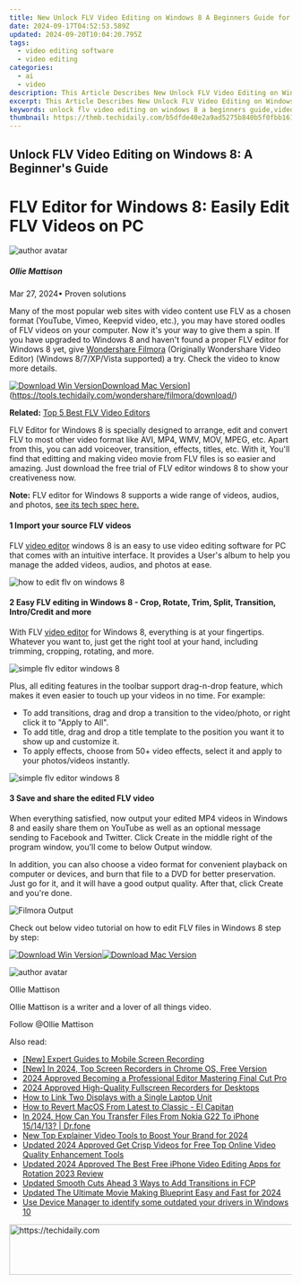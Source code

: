 ```yaml
---
title: New Unlock FLV Video Editing on Windows 8 A Beginners Guide for 2024
date: 2024-09-17T04:52:53.589Z
updated: 2024-09-20T10:04:20.795Z
tags: 
  - video editing software
  - video editing
categories: 
  - ai
  - video
description: This Article Describes New Unlock FLV Video Editing on Windows 8 A Beginners Guide for 2024
excerpt: This Article Describes New Unlock FLV Video Editing on Windows 8 A Beginners Guide for 2024
keywords: unlock flv video editing on windows 8 a beginners guide,video editing for beginners a microsoft guide for windows users,unlock 3d video magic on your windows pc a beginners guide,download windows movie maker for free a beginners guide to video editing,mp4 video editing made easy a beginners guide for mac and windows,discover the power of 3d video editing on windows a beginners guide,effortless flv video editing on windows 8 the ultimate guide
thumbnail: https://thmb.techidaily.com/b5dfde40e2a9ad5275b840b5f0fbb161aac4de7d7745911720b5a34076945390.jpg
---
```


## Unlock FLV Video Editing on Windows 8: A Beginner's Guide

# FLV Editor for Windows 8: Easily Edit FLV Videos on PC

![author avatar](https://images.wondershare.com/filmora/article-images/ollie-mattison.jpg)

##### Ollie Mattison

 Mar 27, 2024• Proven solutions

 Many of the most popular web sites with video content use FLV as a chosen format (YouTube, Vimeo, Keepvid video, etc.), you may have stored oodles of FLV videos on your computer. Now it's your way to give them a spin. If you have upgraded to Windows 8 and haven't found a proper FLV editor for Windows 8 yet, give [Wondershare Filmora](https://tools.techidaily.com/wondershare/filmora/download/) (Originally Wondershare Video Editor) (Windows 8/7/XP/Vista supported) a try. Check the video to know more details.

[![Download Win Version](https://images.wondershare.com/filmora/guide/download-btn-win.jpg)](https://tools.techidaily.com/wondershare/filmora/download/)[Download Mac Version](https://images.wondershare.com/filmora/guide/download-btn-mac.jpg)](https://tools.techidaily.com/wondershare/filmora/download/)

**Related:** [Top 5 Best FLV Video Editors](https://tools.techidaily.com/wondershare/filmora/download/)

 FLV Editor for Windows 8 is specially designed to arrange, edit and convert FLV to most other video format like AVI, MP4, WMV, MOV, MPEG, etc. Apart from this, you can add voiceover, transition, effects, titles, etc. With it, You'll find that editting and making video movie from FLV files is so easier and amazing. Just download the free trial of FLV editor windows 8 to show your creativeness now.

**Note:** FLV editor for Windows 8 supports a wide range of videos, audios, and photos, [see its tech spec here.](https://tools.techidaily.com/wondershare/filmora/download/)

#### 1  Import your source FLV videos

 FLV [video editor](https://tools.techidaily.com/wondershare/filmora/download/) windows 8 is an easy to use video editing software for PC that comes with an intuitive interface. It provides a User's album to help you manage the added videos, audios, and photos at ease.

![how to edit flv on windows 8](https://images.wondershare.com/images/multimedia/video-editor/video-editor-main-interface.jpg)

#### 2  Easy FLV editing in Windows 8 - Crop, Rotate, Trim, Split, Transition, Intro/Credit and more

 With FLV [video editor](https://tools.techidaily.com/wondershare/filmora/download/) for Windows 8, everything is at your fingertips. Whatever you want to, just get the right tool at your hand, including trimming, cropping, rotating, and more.

![simple flv editor windows 8](https://images.wondershare.com/images/multimedia/video-editor/video-editor-video-audio-editing.jpg)

 Plus, all editing features in the toolbar support drag-n-drop feature, which makes it even easier to touch up your videos in no time. For example:

* To add transitions, drag and drop a transition to the video/photo, or right click it to "Apply to All".
* To add title, drag and drop a title template to the position you want it to show up and customize it.
* To apply effects, choose from 50+ video effects, select it and apply to your photos/videos instantly.

![simple flv editor windows 8](https://images.wondershare.com/images/multimedia/video-editor/video-editor-title-effect-intro.jpg)

#### 3 Save and share the edited FLV video

 When everything satisfied, now output your edited MP4 videos in Windows 8 and easily share them on YouTube as well as an optional message sending to Facebook and Twitter. Click Create in the middle right of the program window, you'll come to below Output window.

 In addition, you can also choose a video format for convenient playback on computer or devices, and burn that file to a DVD for better preservation. Just go for it, and it will have a good output quality. After that, click Create and you're done.

![Filmora Output](https://images.wondershare.com/filmora/article-images/export-output.jpg)

 Check out below video tutorial on how to edit FLV files in Windows 8 step by step:

[![Download Win Version](https://images.wondershare.com/filmora/guide/download-btn-win.jpg)](https://tools.techidaily.com/wondershare/filmora/download/)[![Download Mac Version](https://images.wondershare.com/filmora/guide/download-btn-mac.jpg)](https://tools.techidaily.com/wondershare/filmora/download/)

![author avatar](https://images.wondershare.com/filmora/article-images/ollie-mattison.jpg)

Ollie Mattison

Ollie Mattison is a writer and a lover of all things video.

Follow @Ollie Mattison

<ins class="adsbygoogle"
      style="display:block"
      data-ad-client="ca-pub-7571918770474297"
      data-ad-slot="8358498916"
      data-ad-format="auto"
      data-full-width-responsive="true"></ins>

<span class="atpl-alsoreadstyle">Also read:</span>
<div><ul>
<li><a href="https://screen-recording.techidaily.com/new-expert-guides-to-mobile-screen-recording/"><u>[New] Expert Guides to Mobile Screen Recording</u></a></li>
<li><a href="https://video-screen-grab.techidaily.com/new-in-2024-top-screen-recorders-in-chrome-os-free-version/"><u>[New] In 2024, Top Screen Recorders in Chrome OS, Free Version</u></a></li>
<li><a href="https://fox-helps.techidaily.com/2024-approved-becoming-a-professional-editor-mastering-final-cut-pro/"><u>2024 Approved Becoming a Professional Editor Mastering Final Cut Pro</u></a></li>
<li><a href="https://video-screen-grab.techidaily.com/2024-approved-high-quality-fullscreen-recorders-for-desktops/"><u>2024 Approved High-Quality Fullscreen Recorders for Desktops</u></a></li>
<li><a href="https://techno-recovery.techidaily.com/how-to-link-two-displays-with-a-single-laptop-unit/"><u>How to Link Two Displays with a Single Laptop Unit</u></a></li>
<li><a href="https://extra-resources.techidaily.com/how-to-revert-macos-from-latest-to-classic-el-capitan/"><u>How to Revert MacOS From Latest to Classic - El Capitan</u></a></li>
<li><a href="https://android-transfer.techidaily.com/in-2024-how-can-you-transfer-files-from-nokia-g22-to-iphone-151413-drfone-by-drfone-transfer-from-android-transfer-from-android/"><u>In 2024, How Can You Transfer Files From Nokia G22 To iPhone 15/14/13? | Dr.fone</u></a></li>
<li><a href="https://ai-video-tools.techidaily.com/new-top-explainer-video-tools-to-boost-your-brand-for-2024/"><u>New Top Explainer Video Tools to Boost Your Brand for 2024</u></a></li>
<li><a href="https://ai-video-tools.techidaily.com/updated-2024-approved-get-crisp-videos-for-free-top-online-video-quality-enhancement-tools/"><u>Updated 2024 Approved Get Crisp Videos for Free Top Online Video Quality Enhancement Tools</u></a></li>
<li><a href="https://ai-video-tools.techidaily.com/updated-2024-approved-the-best-free-iphone-video-editing-apps-for-rotation-2023-review/"><u>Updated 2024 Approved The Best Free iPhone Video Editing Apps for Rotation 2023 Review</u></a></li>
<li><a href="https://ai-video-tools.techidaily.com/updated-smooth-cuts-ahead-3-ways-to-add-transitions-in-fcp/"><u>Updated Smooth Cuts Ahead 3 Ways to Add Transitions in FCP</u></a></li>
<li><a href="https://ai-video-tools.techidaily.com/updated-the-ultimate-movie-making-blueprint-easy-and-fast-for-2024/"><u>Updated The Ultimate Movie Making Blueprint Easy and Fast for 2024</u></a></li>
<li><a href="https://techidaily.com/use-device-manager-to-identify-some-outdated-your-drivers-in-windows-10-by-drivereasy-guide/"><u>Use Device Manager to identify some outdated your drivers in Windows 10</u></a></li>
</ul></div>

<!-- affiliate ads begin -->
<a href="https://appsumo.8odi.net/c/5597632/2094480/7443" target="_top" id="2094480">
  <img src="//a.impactradius-go.com/display-ad/7443-2094480" border="0" alt="https://techidaily.com" width="728" height="90"/>
</a>
<img height="0" width="0" src="https://appsumo.8odi.net/i/5597632/2094480/7443" style="position:absolute;visibility:hidden;" border="0" />
<!-- affiliate ads end -->

